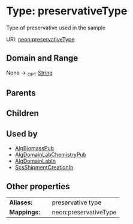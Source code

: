 
# Type: preservativeType


Type of preservative used in the sample

URI: [neon:preservativeType](https://data.neonscience.org/preservativeType)


## Domain and Range

None ->  <sub>OPT</sub> [String](types/String.md)

## Parents


## Children


## Used by

 * [AlgBiomassPub](AlgBiomassPub.md)
 * [AlgDomainLabChemistryPub](AlgDomainLabChemistryPub.md)
 * [AlgDomainLabIn](AlgDomainLabIn.md)
 * [ScsShipmentCreationIn](ScsShipmentCreationIn.md)

## Other properties

|  |  |  |
| --- | --- | --- |
| **Aliases:** | | preservative type |
| **Mappings:** | | neon:preservativeType |

